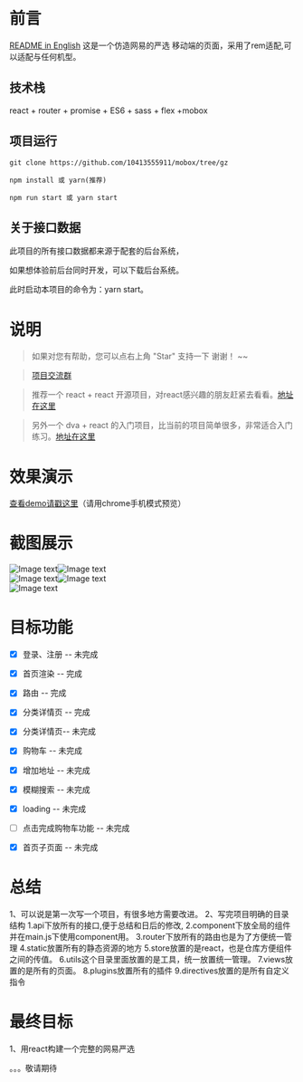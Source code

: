 # 前言

[README in English](README-en.md)
这是一个仿造网易的严选 移动端的页面，采用了rem适配,可以适配与任何机型。

## 技术栈

react + router +  promise + ES6  + sass + flex +mobox 


## 项目运行


```
git clone https://github.com/10413555911/mobox/tree/gz 

npm install 或 yarn(推荐)

npm run start 或 yarn start

```
## 关于接口数据

此项目的所有接口数据都来源于配套的后台系统，

如果想体验前后台同时开发，可以下载后台系统。

此时启动本项目的命令为：yarn start。


# 说明

>  如果对您有帮助，您可以点右上角 "Star" 支持一下 谢谢！ ~~

>  [项目交流群](https://gitter.im/vue2-elm/Lobby?utm_source=share-link&utm_medium=link&utm_campaign=share-link)

>  推荐一个 react + react 开源项目，对react感兴趣的朋友赶紧去看看。[地址在这里](https://github.com/bailicangdu/react-pxq)

>  另外一个 dva + react 的入门项目，比当前的项目简单很多，非常适合入门练习。[地址在这里](https://github.com/bailicangdu/vue2-happyfri)


# 效果演示

[查看demo请戳这里](http://cangdu.org/elm/)（请用chrome手机模式预览）

# 截图展示
![Image text](https://github.com/10413555911/mobox/blob/gz/static/1%20(2).png)![Image text](https://github.com/10413555911/mobox/blob/gz/static/1%20(1).png)  
![Image text](https://github.com/10413555911/mobox/blob/gz/static/1%20(3).png)![Image text](https://github.com/10413555911/mobox/blob/gz/static/1%20(4).png)   
![Image text](https://github.com/10413555911/mobox/blob/gz/static/1%20(5).png)


# 目标功能
- [x] 登录、注册 -- 未完成
- [x] 首页渲染 -- 完成
- [X] 路由 -- 完成
- [x] 分类详情页 -- 完成
- [x]  分类详情页-- 未完成
- [x] 购物车 -- 未完成
- [x] 增加地址 -- 未完成
- [x] 模糊搜索 -- 未完成
- [x] loading -- 未完成
- [ ] 点击完成购物车功能 -- 未完成
- [x] 首页子页面 -- 未完成




# 总结

1、可以说是第一次写一个项目，有很多地方需要改进。
2、写完项目明确的目录结构
    1.api下放所有的接口,便于总结和日后的修改,
    2.component下放全局的组件并在main.js下使用component用。
    3.router下放所有的路由也是为了方便统一管理
    4.static放置所有的静态资源的地方
    5.store放置的是react，也是仓库方便组件之间的传值。
    6.utils这个目录里面放置的是工具，统一放置统一管理。
    7.views放置的是所有的页面。
    8.plugins放置所有的插件
    9.directives放置的是所有自定义指令


# 最终目标

1、用react构建一个完整的网易严选

。。。敬请期待




